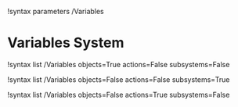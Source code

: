 <!-- MOOSE Documentation Stub: Remove this when content is added. -->


!syntax parameters /Variables

# Variables System

!syntax list /Variables objects=True actions=False subsystems=False

!syntax list /Variables objects=False actions=False subsystems=True

!syntax list /Variables objects=False actions=True subsystems=False
